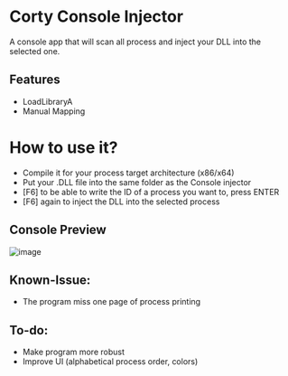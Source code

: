 # Corty Console Injector
A console app that will scan all process and inject your DLL into the selected one.

## Features
- LoadLibraryA
- Manual Mapping

# How to use it?
- Compile it for your process target architecture (x86/x64)
- Put your .DLL file into the same folder as the Console injector
- [F6] to be able to write the ID of a process you want to, press ENTER
- [F6] again to inject the DLL into the selected process

## Console Preview
![image](https://github.com/kalvin-eliazord/Console_DLL_Injector/assets/61147281/be9413b7-05e9-4169-87e9-02ced7839f24)

## Known-Issue:
- The program miss one page of process printing
## To-do:
- Make program more robust
- Improve UI (alphabetical process order, colors)
